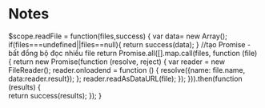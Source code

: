# Notes
$scope.readFile = function(files,success) {
    	var data= new Array();
    	if(files===undefined||files==null){
    		return success(data);
    	}
      //tạo Promise - bất đồng bộ đọc nhiều file
    	return Promise.all([].map.call(files, function (file) {
 	        return new Promise(function (resolve, reject) {
 	            var reader = new FileReader();
 	            reader.onloadend = function () {
 	                resolve({name: file.name, data:reader.result});
 	            };
 	            reader.readAsDataURL(file);
 	        });
 	    })).then(function (results) {	       
 	        return success(results);
 	    });
	}
